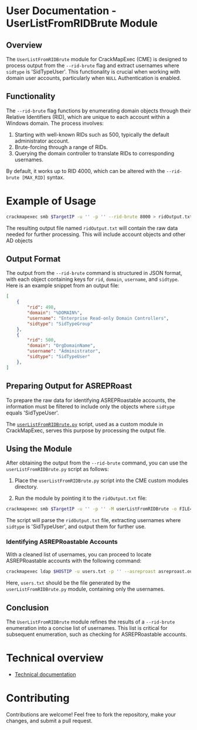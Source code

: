 # User Documentation -  UserListFromRIDBrute Module

## Overview
The `UserListFromRIDBrute` module for CrackMapExec (CME) is designed to process output from the `--rid-brute` flag and extract usernames where `sidtype` is 'SidTypeUser'. This functionality is crucial when working with domain user accounts, particularly when `NULL` Authentication is enabled.

## Functionality
The `--rid-brute` flag functions by enumerating domain objects through their Relative Identifiers (RID), which are unique to each account within a Windows domain. The process involves:

1. Starting with well-known RIDs such as 500, typically the default administrator account.
2. Brute-forcing through a range of RIDs.
3. Querying the domain controller to translate RIDs to corresponding usernames.

By default, it works up to RID 4000, which can be altered with the `--rid-brute [MAX_RID]` syntax.

# Example of Usage
```bash
crackmapexec smb $TargetIP -u '' -p '' --rid-brute 8000 > ridOutput.txt
```

The resulting output file named `ridOutput.txt` will contain the raw data needed for further processing. This will include account objects and other AD objects

## Output Format
The output from the `--rid-brute` command is structured in JSON format, with each object containing keys for `rid`, `domain`, `username`, and `sidtype`. Here is an example snippet from an output file:

```json
[
    {
        "rid": 498,
        "domain": "%DOMAIN%",
        "username": "Enterprise Read-only Domain Controllers",
        "sidtype": "SidTypeGroup"
    },
    {
        "rid": 500,
        "domain": "OrgDomainName",
        "username": "Administrator",
        "sidtype": "SidTypeUser"
    },
]
```
## Preparing Output for ASREPRoast

To prepare the raw data for identifying ASREPRoastable accounts, the information must be filtered to include only the objects where `sidtype` equals 'SidTypeUser'. 

The [`userListFromRIDBrute.py`](userListFromRIDBrute.py) script, used as a custom module in CrackMapExec, serves this purpose by processing the output file.

## Using the Module

After obtaining the output from the `--rid-brute` command, you can use the `userListFromRIDBrute.py` script as follows:

1. Place the `userListFromRIDBrute.py` script into the CME custom modules directory.

2. Run the module by pointing it to the `ridOutput.txt` file:

```bash
crackmapexec smb $TargetIP -u '' -p '' -M userListFromRIDBrute -o FILE=<rid_brute_output_file>
```

The script will parse the `ridOutput.txt` file, extracting usernames where `sidtype` is 'SidTypeUser', and output them for further use.

### Identifying ASREPRoastable Accounts

With a cleaned list of usernames, you can proceed to locate ASREPRoastable accounts with the following command:

```bash
crackmapexec ldap $HOSTIP -u users.txt -p '' --asreproast asreproast.out --kdcHost OrgDomainName
```

Here, `users.txt` should be the file generated by the `userListFromRIDBrute.py` module, containing only the usernames.

## Conclusion

The `UserListFromRIDBrute` module refines the results of a `--rid-brute` enumeration into a concise list of usernames. This list is critical for subsequent enumeration, such as checking for ASREPRoastable accounts.

# Technical overview
- [Technical documentation](TECHNICAL-DOC.md)

# Contributing
Contributions are welcome! Feel free to fork the repository, make your changes, and submit a pull request.
